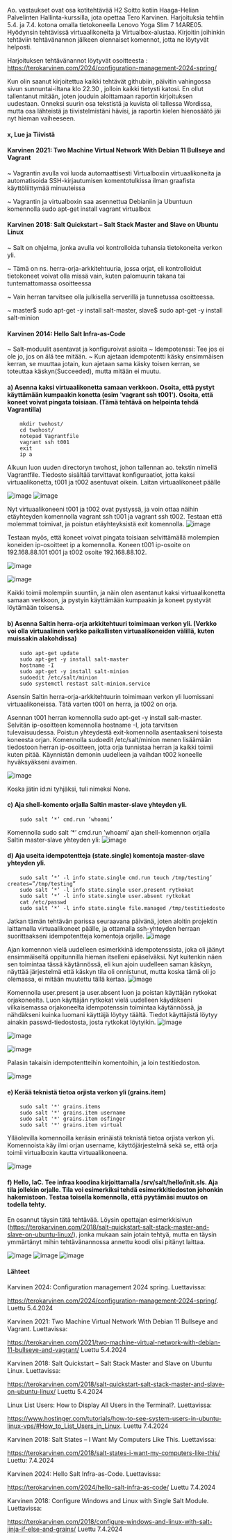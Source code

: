Ao. vastaukset ovat osa kotitehtävää H2 Soitto kotiin Haaga-Helian Palvelinten Hallinta-kurssilla, jota opettaa Tero Karvinen. Harjoituksia tehtiin 5.4. ja 7.4. kotona omalla tietokoneella Lenovo Yoga Slim 7 14ARE05. Hyödynsin tehtävissä virtuaalikoneita ja Virtualbox-alustaa. Kirjoitin joihinkin tehtäviin tehtävänannon jälkeen olennaiset komennot, jotta ne löytyvät helposti.

Harjoituksen tehtävänannot löytyvät osoitteesta :
https://terokarvinen.com/2024/configuration-management-2024-spring/

Kun olin saanut kirjoitettua kaikki tehtävät githubiin, päivitin vahingossa sivun sunnuntai-iltana klo 22.30 , jolloin kaikki tietysti katosi. En ollut tallentanut mitään, joten jouduin aloittamaan raportin kirjoituksen uudestaan. Onneksi suurin osa tekstistä ja kuvista oli tallessa Wordissa, mutta osa lähteistä ja tiivistelmistäni hävisi, ja raportin kielen hienosäätö jäi nyt hieman vaiheeseen.


#### x, Lue ja Tiivistä
#### Karvinen 2021: Two Machine Virtual Network With Debian 11 Bullseye and Vagrant

~ Vagrantin avulla voi luoda automaattisesti Virtualboxiin virtuaalikoneita ja automatisoida SSH-kirjautumisen komentotulkissa ilman graafista käyttöliittymää minuuteissa

~ Vagrantin ja virtualboxin saa asennettua Debianiin ja Ubuntuun komennolla sudo apt-get install vagrant virtualbox

#### Karvinen 2018: Salt Quickstart – Salt Stack Master and Slave on Ubuntu Linux

~ Salt on ohjelma, jonka avulla voi kontrolloida tuhansia tietokoneita verkon yli. 

~ Tämä on ns. herra-orja-arkkitehtuuria, jossa orjat, eli kontrolloidut tietokoneet voivat olla missä vain, kuten palomuurin takana tai tuntemattomassa osoitteessa

~ Vain herran tarvitsee olla julkisella serverillä ja tunnetussa osoitteessa.

~ master$ sudo apt-get -y install salt-master, slave$ sudo apt-get -y install salt-minion 

#### Karvinen 2014: Hello Salt Infra-as-Code
 
~ Salt-moduulit asentavat ja konfiguroivat asioita
~ Idempotenssi: Tee jos ei ole jo, jos on älä tee mitään. 
~ Kun ajetaan idempotentti käsky ensimmäisen kerran, se muuttaa jotain, kun ajetaan sama käsky toisen kerran, se toteuttaa käskyn(Succeeded), mutta mitään ei muutu.

#### a) Asenna kaksi virtuaalikonetta samaan verkkoon. Osoita, että pystyt käyttämään kumpaakin konetta (esim 'vagrant ssh t001'). Osoita, että koneet voivat pingata toisiaan. (Tämä tehtävä on helpointa tehdä Vagrantilla)
        mkdir twohost/ 
        cd twohost/
        notepad Vagrantfile
        vagrant ssh t001
        exit
        ip a
        

Alkuun luon uuden directoryn twohost, johon tallennan ao. tekstin nimellä Vagrantfile. Tiedosto sisältää tarvittavat konfiguraatiot, jotta kaksi virtuaalikonetta, t001 ja t002 asentuvat oikein. Laitan virtuaalikoneet päälle

![image](https://github.com/katariinarytkonen/ICI001AS3A-3005/assets/164856665/669315b4-32a4-4b5f-be33-5af7f9178750)
![image](https://github.com/katariinarytkonen/ICI001AS3A-3005/assets/164856665/1e2aba6d-2861-4a8a-a721-fe3e059c8e31)

Nyt virtuaalikoneeni t001 ja t002 ovat pystyssä, ja voin ottaa näihin etäyhteyden komennolla vagrant ssh t001 ja vagrant ssh t002. Testaan että molemmat toimivat, ja poistun etäyhteyksistä exit komennolla.
![image](https://github.com/katariinarytkonen/ICI001AS3A-3005/assets/164856665/b8660582-f324-4181-bc34-0fde81eefd83)

Testaan myös, että koneet voivat pingata toisiaan selvittämällä molempien koneiden ip-osoitteet ip a komennolla. Koneen t001 ip-osoite on 192.168.88.101 t001 ja t002 osoite 192.168.88.102.

![image](https://github.com/katariinarytkonen/ICI001AS3A-3005/assets/164856665/306c6878-aa67-425f-9238-238c524124ce)

![image](https://github.com/katariinarytkonen/ICI001AS3A-3005/assets/164856665/e35c0fea-c8df-44dd-ad88-e80d404109ce)

Kaikki toimii molempiin suuntiin, ja näin olen asentanut kaksi virtuaalikonetta samaan verkkoon, ja pystyin käyttämään kumpaakin ja koneet pystyvät löytämään toisensa.


####  b) Asenna Saltin herra-orja arkkitehtuuri toimimaan verkon yli. (Verkko voi olla virtuaalinen verkko paikallisten virtuaalikoneiden välillä, kuten muissakin alakohdissa)
        sudo apt-get update
        sudo apt-get -y install salt-master
        hostname -I
        sudo apt-get -y install salt-minion
        sudoedit /etc/salt/minion 
        sudo systemctl restast salt-minion.service
        
Asensin Saltin herra-orja-arkkitehtuurin toimimaan verkon yli luomissani virtuaalikoneissa. Tätä varten t001 on herra, ja t002 on orja.

Asennan t001 herran komennolla sudo apt-get -y install salt-master.
Selvitän ip-osoitteen komennolla hostname -I, jota tarvitsen tulevaisuudessa. Poistun yhteydestä exit-komennolla asentaakseni toisesta koneesta orjan.
Komennolla sudoedit /etc/salt/minion menen lisäämään tiedostoon herran ip-osoitteen, jotta orja tunnistaa herran ja kaikki toimii kuten pitää.
Käynnistän demonin uudelleen ja vaihdan t002 koneelle hyväksyäkseni avaimen.

![image](https://github.com/katariinarytkonen/ICI001AS3A-3005/assets/164856665/513040c1-e311-43ad-92c1-d07300b17f34)

Koska jätin id:ni tyhjäksi, tuli nimeksi None.

        

#### c) Aja shell-komento orjalla Saltin master-slave yhteyden yli.
        sudo salt ’*’ cmd.run ’whoami’
Komennolla sudo salt ’*’ cmd.run ’whoami’ ajan shell-komennon orjalla Saltin master-slave yhteyden yli:
![image](https://github.com/katariinarytkonen/ICI001AS3A-3005/assets/164856665/26f5fc3d-1d38-4f17-804a-39592821115d)

    

#### d) Aja useita idempotentteja (state.single) komentoja master-slave yhteyden yli.
        sudo salt ’*’ -l info state.single cmd.run touch /tmp/testing’ creates=”/tmp/testing”
        sudo salt ’*’ -l info state.single user.present rytkokat
        sudo salt ’*’ -l info state.single user.absent rytkokat
        cat /etc/passwd
        sudo salt ‘*’ -l info state.single file.managed /tmp/testitiedosto


Jatkan tämän tehtävän parissa seuraavana päivänä, joten aloitin projektin laittamalla virtuaalikoneet päälle, ja ottamalla ssh-yhteyden herraan suorittaakseni idempotentteja komentoja orjalle. 
![image](https://github.com/katariinarytkonen/ICI001AS3A-3005/assets/164856665/8e6c87a7-4d0e-4cc2-bf49-2dba5e2db00f)

Ajan komennon vielä uudelleen esimerkkinä idempotenssista, joka oli jäänyt ensimmäiseltä oppitunnilla hieman itselleni epäselväksi. Nyt kuitenkin näen sen toimintaa tässä käytännössä, eli kun ajoin uudelleen saman käskyn, näyttää järjestelmä että käskyn tila oli onnistunut, mutta koska tämä oli jo olemassa, ei mitään muutettu tällä kertaa.
![image](https://github.com/katariinarytkonen/ICI001AS3A-3005/assets/164856665/f9be4a39-655b-47fd-9779-21477bf9df8d)

Komennolla user.present ja user.absent luon ja poistan käyttäjän rytkokat orjakoneelta. Luon käyttäjän rytkokat vielä uudelleen käydäkseni vilkaisemassa orjakoneelta idempotenssin toimintaa käytännössä, ja nähdäkseni kuinka luomani käyttäjä löytyy täältä. Tiedot käyttäjistä löytyy ainakin passwd-tiedostosta, josta rytkokat löytyikin.
![image](https://github.com/katariinarytkonen/ICI001AS3A-3005/assets/164856665/9e5a5f1e-3391-4728-ae0f-596beee2e713)

![image](https://github.com/katariinarytkonen/ICI001AS3A-3005/assets/164856665/c923c3b1-de8e-42d6-91ae-5cdf0ddb0b11)

![image](https://github.com/katariinarytkonen/ICI001AS3A-3005/assets/164856665/d53622da-f7aa-42fe-8d62-b035d78bfcdf)

Palasin takaisin idempotentteihin komentoihin, ja loin testitiedoston.

![image](https://github.com/katariinarytkonen/ICI001AS3A-3005/assets/164856665/293ceca5-5f30-49f3-8a7d-d510ba1ef3e8)







    
#### e) Kerää teknistä tietoa orjista verkon yli (grains.item)
        sudo salt '*' grains.items
        sudo salt '*' grains.item username
        sudo salt '*' grains.item osfinger
        sudo salt '*' grains.item virtual

    
Ylläolevilla komennoilla keräsin erinäistä teknistä tietoa orjista verkon yli. Komennoista käy ilmi orjan username, käyttöjärjestelmä sekä se, että orja toimii virtualboxin kautta virtuaalikoneena.

![image](https://github.com/katariinarytkonen/ICI001AS3A-3005/assets/164856665/be91e75a-6159-469d-bb52-10b2dac5f10f)

#### f) Hello, IaC. Tee infraa koodina kirjoittamalla /srv/salt/hello/init.sls. Aja tila jollekin orjalle. Tila voi esimerkiksi tehdä esimerkkitiedoston johonkin hakemistoon. Testaa toisella komennolla, että pyytämäsi muutos on todella tehty.

En osannut täysin tätä tehtävää. Löysin opettajan esimerkkisivun (https://terokarvinen.com/2018/salt-quickstart-salt-stack-master-and-slave-on-ubuntu-linux/), jonka mukaan sain jotain tehtyä, mutta en täysin ymmärtänyt mihin tehtävänannossa annettu koodi olisi pitänyt laittaa. 

![image](https://github.com/katariinarytkonen/ICI001AS3A-3005/assets/164856665/29ab7323-6e3e-4b1d-a440-826de0f31304)
![image](https://github.com/katariinarytkonen/ICI001AS3A-3005/assets/164856665/a340f6d3-54cd-4a77-b167-2ae902eeec18)
![image](https://github.com/katariinarytkonen/ICI001AS3A-3005/assets/164856665/f3675987-77eb-42a7-9083-0fd31eb970db)





#### Lähteet
Karvinen 2024: Configuration management 2024 spring. Luettavissa:

https://terokarvinen.com/2024/configuration-management-2024-spring/. Luettu 5.4.2024

Karvinen 2021: Two Machine Virtual Network With Debian 11 Bullseye and Vagrant. Luettavissa:

https://terokarvinen.com/2021/two-machine-virtual-network-with-debian-11-bullseye-and-vagrant/ Luettu 5.4.2024

Karvinen 2018: Salt Quickstart – Salt Stack Master and Slave on Ubuntu Linux. Luettavissa:

https://terokarvinen.com/2018/salt-quickstart-salt-stack-master-and-slave-on-ubuntu-linux/ Luettu 5.4.2024
 
Linux List Users: How to Display All Users in the Terminal?. Luettavissa:

https://www.hostinger.com/tutorials/how-to-see-system-users-in-ubuntu-linux-vps/#How_to_List_Users_in_Linux. Luettu 7.4.2024

Karvinen 2018: Salt States – I Want My Computers Like This. Luettavissa:

https://terokarvinen.com/2018/salt-states-i-want-my-computers-like-this/ Luettu: 7.4.2024

Karvinen 2024: Hello Salt Infra-as-Code. Luettavissa:

https://terokarvinen.com/2024/hello-salt-infra-as-code/ Luettu 7.4.2024

Karvinen 2018: Configure Windows and Linux with Single Salt Module. Luettavissa:

https://terokarvinen.com/2018/configure-windows-and-linux-with-salt-jinja-if-else-and-grains/ Luettu 7.4.2024


